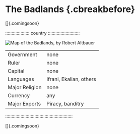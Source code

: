 # The Badlands {.cbreakbefore}

[]{.comingsoon}

::::::::::::::::::: country :::::::::::::::::::::::::

![Map of the Badlands, by Robert Altbauer](assets/Maps/Details/World/Badlands.jpg "Map of the Badlands, by Robert Altbauer")

|                 |                                 |
| --------------- | ------------------------------- |
| Government      | none                            |
| Ruler           | none                            |
| Capital         | none                            |
| Languages       | Ifrani, Ekalian, others         |
| Major Religion  | none                            |
| Currency        | any                             |
| Major Exports   | Piracy, banditry                |
:::::::::::::::::::::::::::::::::::::::::::::::::::::

[]{.comingsoon}

